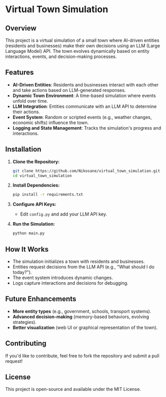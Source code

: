 # Virtual Town Simulation

## Overview
This project is a virtual simulation of a small town where AI-driven entities (residents and businesses) make their own decisions using an LLM (Large Language Model) API. The town evolves dynamically based on entity interactions, events, and decision-making processes.

## Features
- **AI-Driven Entities**: Residents and businesses interact with each other and take actions based on LLM-generated responses.
- **Dynamic Town Environment**: A time-based simulation where events unfold over time.
- **LLM Integration**: Entities communicate with an LLM API to determine their actions.
- **Event System**: Random or scripted events (e.g., weather changes, economic shifts) influence the town.
- **Logging and State Management**: Tracks the simulation's progress and interactions.


## Installation
1. **Clone the Repository:**
   ```bash
   git clone https://github.com/Nikosane/virtual_town_simulation.git
   cd virtual_town_simulation
   ```

2. **Install Dependencies:**
   ```bash
   pip install -r requirements.txt
   ```

3. **Configure API Keys:**
   - Edit `config.py` and add your LLM API key.

4. **Run the Simulation:**
   ```bash
   python main.py
   ```

## How It Works
- The simulation initializes a town with residents and businesses.
- Entities request decisions from the LLM API (e.g., "What should I do today?").
- The event system introduces dynamic changes.
- Logs capture interactions and decisions for debugging.

## Future Enhancements
- **More entity types** (e.g., government, schools, transport systems).
- **Advanced decision-making** (memory-based behaviors, evolving strategies).
- **Better visualization** (web UI or graphical representation of the town).

## Contributing
If you'd like to contribute, feel free to fork the repository and submit a pull request!

## License
This project is open-source and available under the MIT License.


